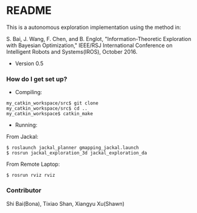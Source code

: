 # README #

This is a autonomous exploration implementation using the method in:

S. Bai, J. Wang, F. Chen, and B. Englot, "Information-Theoretic Exploration with Bayesian Optimization," IEEE/RSJ International Conference on Intelligent Robots and Systems(IROS), October 2016.


* Version  0.5

### How do I get set up? ###

* Compiling:

```
my_catkin_workspace/src$ git clone
my_catkin_workspace/src$ cd ..
my_catkin_workspace$ catkin_make
```

* Running:

From Jackal:
```
$ roslaunch jackal_planner gmapping_jackal.launch
$ rosrun jackal_exploration_3d jackal_exploration_da 
```
From Remote Laptop:
```
$ rosrun rviz rviz
```

### Contributor ###
Shi Bai(Bona), Tixiao Shan, Xiangyu Xu(Shawn)
